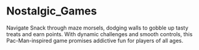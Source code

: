 # Nostalgic_Games
Navigate Snack through maze morsels, dodging walls to gobble up tasty treats and earn points. With dynamic challenges and smooth controls, this Pac-Man-inspired game promises addictive fun for players of all ages.

